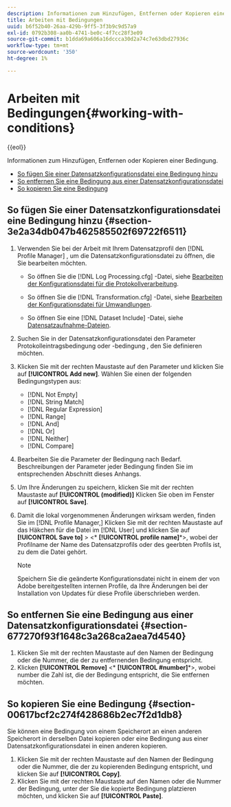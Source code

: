```yaml
---
description: Informationen zum Hinzufügen, Entfernen oder Kopieren einer Bedingung.
title: Arbeiten mit Bedingungen
uuid: b6f52b40-26aa-429b-9ff5-3f3b9c9d57a9
exl-id: 0792b308-aa0b-4741-be0c-4f7cc28f3e09
source-git-commit: b1dda69a606a16dccca30d2a74c7e63dbd27936c
workflow-type: tm+mt
source-wordcount: '350'
ht-degree: 1%

---
```


# Arbeiten mit Bedingungen{#working-with-conditions}

{{eol}}

Informationen zum Hinzufügen, Entfernen oder Kopieren einer Bedingung.

* [So fügen Sie einer Datensatzkonfigurationsdatei eine Bedingung hinzu](../../../home/c-dataset-const-proc/c-conditions/c-work-cond.md#section-3e2a34db047b462585502f69722f6511)
* [So entfernen Sie eine Bedingung aus einer Datensatzkonfigurationsdatei](../../../home/c-dataset-const-proc/c-conditions/c-work-cond.md#section-677270f93f1648c3a268ca2aea7d4540)
* [So kopieren Sie eine Bedingung](../../../home/c-dataset-const-proc/c-conditions/c-work-cond.md#section-00617bcf2c274f428686b2ec7f2d1db8)

## So fügen Sie einer Datensatzkonfigurationsdatei eine Bedingung hinzu {#section-3e2a34db047b462585502f69722f6511}

1. Verwenden Sie bei der Arbeit mit Ihrem Datensatzprofil den [!DNL Profile Manager] , um die Datensatzkonfigurationsdatei zu öffnen, die Sie bearbeiten möchten.

   * So öffnen Sie die [!DNL Log Processing.cfg] -Datei, siehe [Bearbeiten der Konfigurationsdatei für die Protokollverarbeitung](../../../home/c-dataset-const-proc/c-log-proc-config-file/t-edit-log-proc-config-file.md#task-6a2fa1b735cb4eefad730f0a3a7858e5).

   * So öffnen Sie die [!DNL Transformation.cfg] -Datei, siehe [Bearbeiten der Konfigurationsdatei für Umwandlungen](../../../home/c-dataset-const-proc/c-trans-config-file/t-edit-trans-config-file.md#task-cfef4142c1bf4437a669d1fdc75cabbc).

   * So öffnen Sie eine [!DNL Dataset Include] -Datei, siehe [Datensatzaufnahme-Dateien](../../../home/c-dataset-const-proc/c-dataset-inc-files/c-abt-dataset-inc-files.md).

1. Suchen Sie in der Datensatzkonfigurationsdatei den Parameter Protokolleintragsbedingung oder -bedingung , den Sie definieren möchten.
1. Klicken Sie mit der rechten Maustaste auf den Parameter und klicken Sie auf **[!UICONTROL Add new]**. Wählen Sie einen der folgenden Bedingungstypen aus:

   * [!DNL Not Empty]
   * [!DNL String Match]
   * [!DNL Regular Expression]
   * [!DNL Range]
   * [!DNL And]
   * [!DNL Or]
   * [!DNL Neither]
   * [!DNL Compare]

1. Bearbeiten Sie die Parameter der Bedingung nach Bedarf. Beschreibungen der Parameter jeder Bedingung finden Sie im entsprechenden Abschnitt dieses Anhangs.
1. Um Ihre Änderungen zu speichern, klicken Sie mit der rechten Maustaste auf **[!UICONTROL (modified)]** Klicken Sie oben im Fenster auf **[!UICONTROL Save]**.

1. Damit die lokal vorgenommenen Änderungen wirksam werden, finden Sie im [!DNL Profile Manager,] Klicken Sie mit der rechten Maustaste auf das Häkchen für die Datei im [!DNL User] und klicken Sie auf **[!UICONTROL Save to]** > &lt;* **[!UICONTROL profile name]***>, wobei der Profilname der Name des Datensatzprofils oder des geerbten Profils ist, zu dem die Datei gehört.

   >[!NOTE]
   >
   >Speichern Sie die geänderte Konfigurationsdatei nicht in einem der von Adobe bereitgestellten internen Profile, da Ihre Änderungen bei der Installation von Updates für diese Profile überschrieben werden.

## So entfernen Sie eine Bedingung aus einer Datensatzkonfigurationsdatei {#section-677270f93f1648c3a268ca2aea7d4540}

1. Klicken Sie mit der rechten Maustaste auf den Namen der Bedingung oder die Nummer, die der zu entfernenden Bedingung entspricht.
1. Klicken **[!UICONTROL Remove]** &lt;* **[!UICONTROL #number]***>, wobei number die Zahl ist, die der Bedingung entspricht, die Sie entfernen möchten.

## So kopieren Sie eine Bedingung {#section-00617bcf2c274f428686b2ec7f2d1db8}

Sie können eine Bedingung von einem Speicherort an einen anderen Speicherort in derselben Datei kopieren oder eine Bedingung aus einer Datensatzkonfigurationsdatei in einen anderen kopieren.

1. Klicken Sie mit der rechten Maustaste auf den Namen der Bedingung oder die Nummer, die der zu kopierenden Bedingung entspricht, und klicken Sie auf **[!UICONTROL Copy]**.
1. Klicken Sie mit der rechten Maustaste auf den Namen oder die Nummer der Bedingung, unter der Sie die kopierte Bedingung platzieren möchten, und klicken Sie auf **[!UICONTROL Paste]**.

